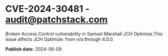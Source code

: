 # CVE-2024-30481 - audit@patchstack.com

Broken Access Control vulnerability in Samuel Marshall JCH Optimize.This issue affects JCH Optimize: from n/a through 4.0.0.

**Publish date:** 2024-06-09
